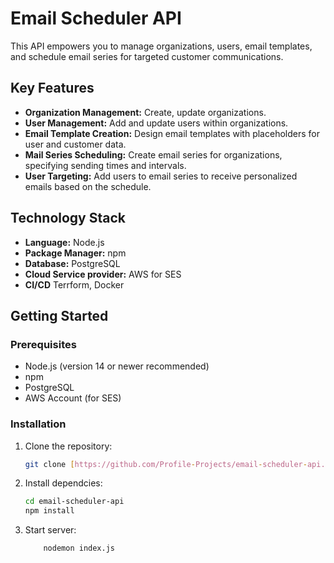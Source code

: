 # Email Scheduler API

This API empowers you to manage organizations, users, email templates, and schedule email series for targeted customer communications.

## Key Features

- **Organization Management:** Create, update organizations.
- **User Management:** Add and update users within organizations.
- **Email Template Creation:** Design email templates with placeholders for user and customer data.
- **Mail Series Scheduling:** Create email series for organizations, specifying sending times and intervals.
- **User Targeting:** Add users to email series to receive personalized emails based on the schedule.

## Technology Stack

- **Language:** Node.js
- **Package Manager:** npm
- **Database:** PostgreSQL
- **Cloud Service provider:** AWS for SES
- **CI/CD** Terrform, Docker
## Getting Started

### Prerequisites

- Node.js (version 14 or newer recommended)
- npm
- PostgreSQL
- AWS Account (for SES)

### Installation

1. Clone the repository:

   ```bash
   git clone [https://github.com/Profile-Projects/email-scheduler-api.git](https://github.com/Profile-Projects/email-scheduler-api.git)

2. Install dependcies:

    ```bash
    cd email-scheduler-api
    npm install
    ```
3. Start server:

    ```bash
        nodemon index.js
    ```